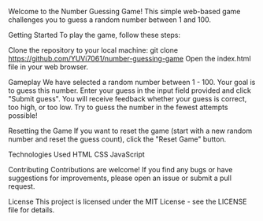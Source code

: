 Welcome to the Number Guessing Game! This simple web-based game challenges you to guess a random number between 1 and 100.

Getting Started
To play the game, follow these steps:

Clone the repository to your local machine:
git clone https://github.com/YUVi7061/number-guessing-game
Open the index.html file in your web browser.

Gameplay
We have selected a random number between 1 - 100. Your goal is to guess this number.
Enter your guess in the input field provided and click "Submit guess".
You will receive feedback whether your guess is correct, too high, or too low.
Try to guess the number in the fewest attempts possible!

Resetting the Game
If you want to reset the game (start with a new random number and reset the guess count), click the "Reset Game" button.

Technologies Used
HTML
CSS
JavaScript


Contributing
Contributions are welcome! If you find any bugs or have suggestions for improvements, please open an issue or submit a pull request.

License
This project is licensed under the MIT License - see the LICENSE file for details.

